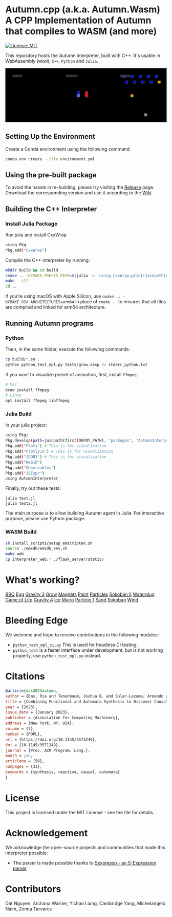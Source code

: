 # Autumn.cpp (a.k.a. Autumn.Wasm) A CPP Implementation of Autumn that compiles to WASM (and more)
[![License: MIT](https://img.shields.io/badge/License-MIT-yellow.svg)](https://opensource.org/licenses/MIT)

This repository hosts the Autumn interpreter, built with C++. It's usable in WebAssembly (`WASM`), `C++`, `Python` and `Julia`.

![Example Programs: Particles, Magnets, and Space Invader](assets/examples_small.gif)

## Setting Up the Environment
Create a Conda environment using the following command:
```sh
conda env create --file environment.yml
```

## Using the pre-built package
To avoid the hassle in re-building, please try visiting the [Release](https://github.com/BasisResearch/Autumn.cpp/releases) page. Download the corresponding version and use it according to the [Wiki](https://github.com/BasisResearch/Autumn.cpp/wiki)

## Building the C++ Interpreter
### Install Julia Package
Run julia and install CxxWrap
```sh
using Pkg
Pkg.add("CxxWrap")
```


Compile the C++ interpreter by running:
```sh
mkdir build && cd build
cmake .. -DCMAKE_PREFIX_PATH=$(julia -e 'using CxxWrap;print(joinpath(CxxWrap.prefix_path()), "/lib/cmake")')
make  -j12
cd ..
```

If you’re using macOS with Apple Silicon, use `cmake .. -DCMAKE_OSX_ARCHITECTURES=arm64` in place of `cmake ..` to ensures that all files are compiled and linked for arm64 architecture.



## Running Autumn programs
### Python
Then, in the same folder, execute the following commands:

```sh
cp build/*.so .
python python_test_mpl.py tests/grow.sexp 2> stderr_python.txt 
```

If you want to visualize preset of animation, first, install `ffmpeq`
```sh
# Mac
brew install ffmpeg
# Linux
apt install ffmpeg libffmpeg
```


### Julia Build
In your julia project:
```sh
using Pkg;
Pkg.develop(path=joinpath(first(DEPOT_PATH), "packages", "AutumnInterpreter"))
Pkg.add("Plots") # This is for visualization
Pkg.add("PlotlyJS") # This is for visualization
Pkg.add("JSON3") # This is for visualization
Pkg.add("WebIO")
Pkg.add("Observables")
Pkg.add("JSExpr")
using AutumnInterpreter
```

Finally, try out these tests:
```shell
julia test.jl
julia test2.jl
```
The main purpose is to allow building Autumn agent in Julia. For interactive purpose, please use Python package.


### WASM Build
```sh
sh install_scripts/setup_emscripten.sh
source ./emsdk/emsdk_env.sh
make web
cp interpreter_web.* ./flask_server/static/
```

# What's working?
[BBQ](tests/bbq.sexp) [Egg](tests/egg.sexp) [Gravity 3](tests/gravity_3.sexp) [Grow](tests/grow.sexp) [Magnets](tests/magnets.sexp) [Paint](tests/paint.sexp) [Particles](tests/particles.sexp) [Sokoban II](tests/sokoban_ii.sexp) [Waterplug](tests/waterplug.sexp) [Game of Life](tests/gameOfLife.sexp) [Gravity 4](tests/gravity_4.sexp) [Ice](tests/ice.sexp) [Mario](tests/mario.sexp) [Particle 1](tests/particle_1.sexp) [Sand](tests/sand.sexp) [Sokoban](tests/sokoban.sexp) [Wind](tests/wind.sexp)


# Bleeding Edge
We welcome and hope to receive contributions in the following modules:
- `python_test_mpl_ci.py` This is used for headless CI testing.
- `python_test` is a faster interface under development, but is not working properly, use `python_test_mpl.py` instead.


# Citations
```bibtex
@article{das2023autumn,
author = {Das, Ria and Tenenbaum, Joshua B. and Solar-Lezama, Armando and Tavares, Zenna},
title = {Combining Functional and Automata Synthesis to Discover Causal Reactive Programs},
year = {2023},
issue_date = {January 2023},
publisher = {Association for Computing Machinery},
address = {New York, NY, USA},
volume = {7},
number = {POPL},
url = {https://doi.org/10.1145/3571249},
doi = {10.1145/3571249},
journal = {Proc. ACM Program. Lang.},
month = jan,
articleno = {56},
numpages = {31},
keywords = {synthesis, reactive, causal, automata}
}
```

# License
This project is licensed under the MIT License - see the [](LICENSE) file for details.

# Acknowledgement
We acknowledge the open-source projects and communities that made this interpreter possible:
- The parser is made possible thanks to [Sexpresso - an S-Expression parser](https://github.com/BitPuffin/sexpresso)

# Contributors
Dat Nguyen, Archana Warrier, Yichao Liang, Cambridge Yang, Michelangelo Naim, Zenna Tarvares

